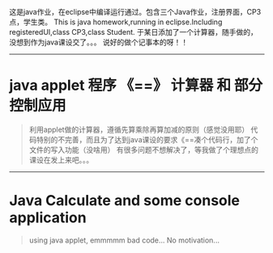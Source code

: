 这是java作业，在eclipse中编译运行通过。包含三个Java作业，注册界面，CP3点，学生类。
This is java homework,running in eclipse.Including registeredUI,class CP3,class Student.
于某日添加了一个计算器，随手做的，没想到作为java课设交了。。。
说好的做个记事本的呀！！

---
# java applet 程序 《==》 计算器 和 部分控制应用
> 利用applet做的计算器，遵循先算乘除再算加减的原则（感觉没用耶）
> 代码特别的不完善，而且为了达到java课设的要求《==凑个代码行，加了个文件的写入功能（没啥用）
> 有很多问题不想解决了，等我做了个理想点的课设在发上来吧。。。
---
# Java Calculate and some console application
> using java applet, emmmmm
> bad code...
> No motivation...
